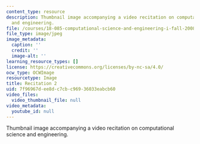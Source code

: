 ```yaml
---
content_type: resource
description: Thumbnail image accompanying a video recitation on computational science
  and engineering.
file: /courses/18-085-computational-science-and-engineering-i-fall-2008/7f96967dee8dc7cbc96936033eabcb60_r2.jpg
file_type: image/jpeg
image_metadata:
  caption: ''
  credit: ''
  image-alt: ''
learning_resource_types: []
license: https://creativecommons.org/licenses/by-nc-sa/4.0/
ocw_type: OCWImage
resourcetype: Image
title: Recitation 2
uid: 7f96967d-ee8d-c7cb-c969-36033eabcb60
video_files:
  video_thumbnail_file: null
video_metadata:
  youtube_id: null
---
```

Thumbnail image accompanying a video recitation on computational science and engineering.
